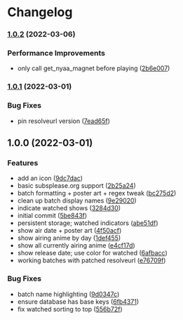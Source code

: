 # Changelog

### [1.0.2](https://github.com/pikdum/plugin.video.haru/compare/v1.0.1...v1.0.2) (2022-03-06)


### Performance Improvements

* only call get_nyaa_magnet before playing ([2b6e007](https://github.com/pikdum/plugin.video.haru/commit/2b6e00733bc27c895b0ae445abe92f2af8606bf3))

### [1.0.1](https://github.com/pikdum/plugin.video.haru/compare/v1.0.0...v1.0.1) (2022-03-01)


### Bug Fixes

* pin resolveurl version ([7ead65f](https://github.com/pikdum/plugin.video.haru/commit/7ead65f82eefdb5776dfa3e4210d8fd7b9667b0a))

## 1.0.0 (2022-03-01)


### Features

* add an icon ([9dc7dac](https://github.com/pikdum/plugin.video.haru/commit/9dc7dac2904c60cb177aa62904aa8bf95f43bd22))
* basic subsplease.org support ([2b25a24](https://github.com/pikdum/plugin.video.haru/commit/2b25a247977f4399a4922531095f83f5b361e5b0))
* batch formatting + poster art + regex tweak ([bc275d2](https://github.com/pikdum/plugin.video.haru/commit/bc275d2f1e41efda7ccf80ba60c7a8673a434ccf))
* clean up batch display names ([9e29020](https://github.com/pikdum/plugin.video.haru/commit/9e29020c340002bdf26aaca3de5531dc22ab70ba))
* indicate watched shows ([3284d30](https://github.com/pikdum/plugin.video.haru/commit/3284d3041f48ded6d1665efc7828cc9e5a73b7ed))
* initial commit ([5be843f](https://github.com/pikdum/plugin.video.haru/commit/5be843fd6b4cd14ea2b705c5c5b2a73bfc4e2e14))
* persistent storage; watched indicators ([abe51df](https://github.com/pikdum/plugin.video.haru/commit/abe51df4f73789e721ae1dafbab67ea95f1f83b9))
* show air date + poster art ([4f50acf](https://github.com/pikdum/plugin.video.haru/commit/4f50acfa0af4651d4b0c66114f5bb4b45147bec1))
* show airing anime by day ([1def455](https://github.com/pikdum/plugin.video.haru/commit/1def45550cdf8c43b9555c411c5d0b238e192a5f))
* show all currently airing anime ([e4cf17d](https://github.com/pikdum/plugin.video.haru/commit/e4cf17da4698323a21fcd898bf15f5fa277a5a70))
* show release date; use color for watched ([6afbacc](https://github.com/pikdum/plugin.video.haru/commit/6afbacc7a620cc7961bc927996cd2097fcac2d6e))
* working batches with patched resolveurl ([e76709f](https://github.com/pikdum/plugin.video.haru/commit/e76709f64d5664eac7de4b63ad98e41de27910d2))


### Bug Fixes

* batch name highlighting ([9d0347c](https://github.com/pikdum/plugin.video.haru/commit/9d0347c75f0e400a61fb318162c8fce94185e671))
* ensure database has base keys ([6fb4371](https://github.com/pikdum/plugin.video.haru/commit/6fb4371acea14f29c73cd92350f6e20bf18717bc))
* fix watched sorting to top ([556b72f](https://github.com/pikdum/plugin.video.haru/commit/556b72f5dc5bfdf230bace268d278507ae1ec118))
